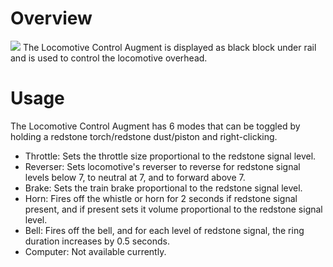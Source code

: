# Overview
![](immersiverailroading:wiki/images/augments/control.png)
The Locomotive Control Augment is displayed as black block under rail and is used to control the locomotive overhead.

# Usage
The Locomotive Control Augment has 6 modes that can be toggled by holding a redstone torch/redstone dust/piston and right-clicking.
* Throttle: Sets the throttle size proportional to the redstone signal level.
* Reverser: Sets locomotive's reverser to reverse for redstone signal levels below 7, to neutral at 7, and to forward above 7.
* Brake: Sets the train brake proportional to the redstone signal level.
* Horn: Fires off the whistle or horn for 2 seconds if redstone signal present, and if present sets it volume proportional to the redstone signal level.
* Bell: Fires off the bell, and for each level of redstone signal, the ring duration increases by 0.5 seconds.
* Computer: Not available currently.